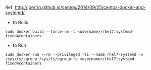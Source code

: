 Ref: http://jperrin.github.io/centos/2014/09/25/centos-docker-and-systemd/

* to Build

```sudo docker build --force-rm -t <username>/rhel7:systemd-fixed4containers```
 
* to Run

```sudo docker run --rm --privileged -ti --name rhel7-systemd -v /sys/fs/cgroup:/sys/fs/cgroup:ro <username>/rhel7:systemd-fixed4containers```
